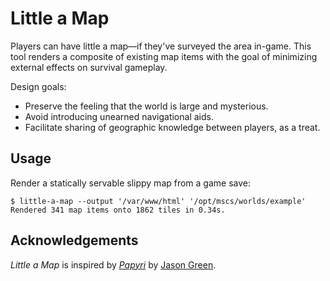 # Little a Map

Players can have little a map—if they've surveyed the area in-game. This tool
renders a composite of existing map items with the goal of minimizing external
effects on survival gameplay.

Design goals:

- Preserve the feeling that the world is large and mysterious.
- Avoid introducing unearned navigational aids.
- Facilitate sharing of geographic knowledge between players, as a treat.

## Usage

Render a statically servable slippy map from a game save:

```console
$ little-a-map --output '/var/www/html' '/opt/mscs/worlds/example'
Rendered 341 map items onto 1862 tiles in 0.34s.
```

## Acknowledgements

_Little a Map_ is inspired by _[Papyri]_ by [Jason Green].

[jason green]: https://jason.green.io/
[papyri]: https://github.com/jason-green-io/papyri

